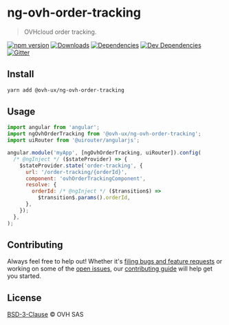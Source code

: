 # ng-ovh-order-tracking

> OVHcloud order tracking.

[![npm version](https://badgen.net/npm/v/@ovh-ux/ng-ovh-order-tracking)](https://www.npmjs.com/package/@ovh-ux/ng-ovh-order-tracking) [![Downloads](https://badgen.net/npm/dt/@ovh-ux/ng-ovh-order-tracking)](https://npmjs.com/package/@ovh-ux/ng-ovh-order-tracking) [![Dependencies](https://badgen.net/david/dep/ovh/manager/packages/components/ng-ovh-order-tracking)](https://npmjs.com/package/@ovh-ux/ng-ovh-order-tracking?activeTab=dependencies) [![Dev Dependencies](https://badgen.net/david/dev/ovh/manager/packages/components/ng-ovh-order-tracking)](https://npmjs.com/package/@ovh-ux/ng-ovh-order-tracking?activeTab=dependencies) [![Gitter](https://badgen.net/badge/gitter/ovh-ux/blue?icon=gitter)](https://gitter.im/ovh/ux)

## Install

```sh
yarn add @ovh-ux/ng-ovh-order-tracking
```
## Usage

```js
import angular from 'angular';
import ngOvhOrderTracking from '@ovh-ux/ng-ovh-order-tracking';
import uiRouter from '@uirouter/angularjs';

angular.module('myApp', [ngOvhOrderTracking, uiRouter]).config(
  /* @ngInject */ ($stateProvider) => {
    $stateProvider.state('order-tracking', {
      url: '/order-tracking/{orderId}',
      component: 'ovhOrderTrackingComponent',
      resolve: {
        orderId: /* @ngInject */ ($transition$) =>
          $transition$.params().orderId,
      },
    });
  },
);
```

## Contributing

Always feel free to help out! Whether it's [filing bugs and feature requests](https://github.com/ovh/manager/issues/new) or working on some of the [open issues](https://github.com/ovh/manager/issues), our [contributing guide](CONTRIBUTING.md) will help get you started.

## License

[BSD-3-Clause](LICENSE) © OVH SAS
